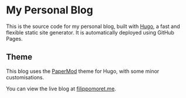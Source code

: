# My Personal Blog

This is the source code for my personal blog, built with [Hugo](https://gohugo.io/), a fast and flexible static site generator. It is automatically deployed using GitHub Pages.

## Theme

This blog uses the [PaperMod](https://github.com/adityatelange/hugo-PaperMod) theme for Hugo, with some minor customisations.

You can view the live blog at [filippomoret.me](https://filippomoret.me). 